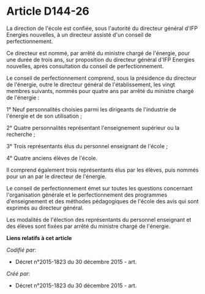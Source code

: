 # Article D144-26

La direction de l'école est confiée, sous l'autorité du directeur général d'IFP Energies nouvelles, à un directeur assisté
d'un conseil de perfectionnement.

Ce directeur est nommé, par arrêté du ministre chargé de l'énergie, pour une durée de trois ans, sur proposition du directeur
général d'IFP Energies nouvelles, après consultation du conseil de perfectionnement.

Le conseil de perfectionnement comprend, sous la présidence du directeur de l'énergie, outre le directeur général de
l'établissement, les vingt membres suivants, nommés pour quatre ans par arrêté du ministre chargé de l'énergie :

1° Neuf personnalités choisies parmi les dirigeants de l'industrie de l'énergie et de son utilisation ;

2° Quatre personnalités représentant l'enseignement supérieur ou la recherche ;

3° Trois représentants élus du personnel enseignant de l'école ;

4° Quatre anciens élèves de l'école.

Il comprend également trois représentants élus par les élèves, puis nommés pour un an par le directeur de l'énergie.

Le conseil de perfectionnement émet sur toutes les questions concernant l'organisation générale et le perfectionnement des
programmes d'enseignement et des méthodes pédagogiques de l'école des avis qui sont exprimés au directeur général.

Les modalités de l'élection des représentants du personnel enseignant et des élèves sont fixées par arrêté du ministre chargé
de l'énergie.

**Liens relatifs à cet article**

_Codifié par_:

  - Décret n°2015-1823 du 30 décembre 2015 - art.

_Créé par_:

  - Décret n°2015-1823 du 30 décembre 2015 - art.
